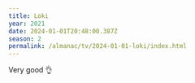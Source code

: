 ```yaml
---
title: Loki
year: 2021
date: 2024-01-01T20:48:00.387Z
season: 2
permalink: /almanac/tv/2024-01-01-loki/index.html
---
```


Very good 👌